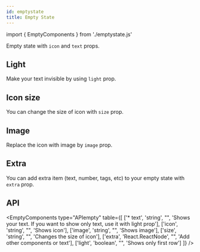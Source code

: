 ```yaml
---
id: emptystate
title: Empty State
---
```


import { EmptyComponents } from './emptystate.js'

<p>Empty state with <code>icon</code> and <code>text</code> props.</p>
<EmptyComponents type="simple" item="info-circle" />

## Light

<p>Make your text invisible by using <code>light</code> prop. </p>
<EmptyComponents type="light" item="info-circle" />

## Icon size

<p>You can change the size of icon with <code>size</code> prop. </p>
<EmptyComponents type="size" item="info-circle" size="30" />

## Image

<p>Replace the icon with image by <code>image</code> prop.</p>
<EmptyComponents type="image" item="https://erxes.io/static/images/logo/logo_dark.svg" />

## Extra

<p>You can add extra item (text, number, tags, etc) to your empty state with <code>extra</code> prop.</p>
<EmptyComponents type="extra" item="info-circle" />

## API

<EmptyComponents type="APIempty" table={[
    ['* text', 'string', "", 'Shows your text. If you want to show only text, use it with light prop'],
    ['icon', 'string', "", 'Shows icon'],
    ['image', 'string', "", 'Shows image'],
    ['size', 'string', "", 'Changes the size of icon'],
    ['extra', 'React.ReactNode', "", 'Add other components or text'],
    ['light', 'boolean', "", 'Shows only first row']
]} />